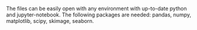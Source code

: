 The files can be easily open with any environment with up-to-date python and jupyter-notebook. The following packages are needed: pandas, numpy, matplotlib, scipy, skimage, seaborn.

